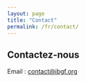 ```yaml
---
layout: page
title: "Contact"
permalink: /fr/contact/
---
```


## Contactez-nous

Email : contact@ibgf.org